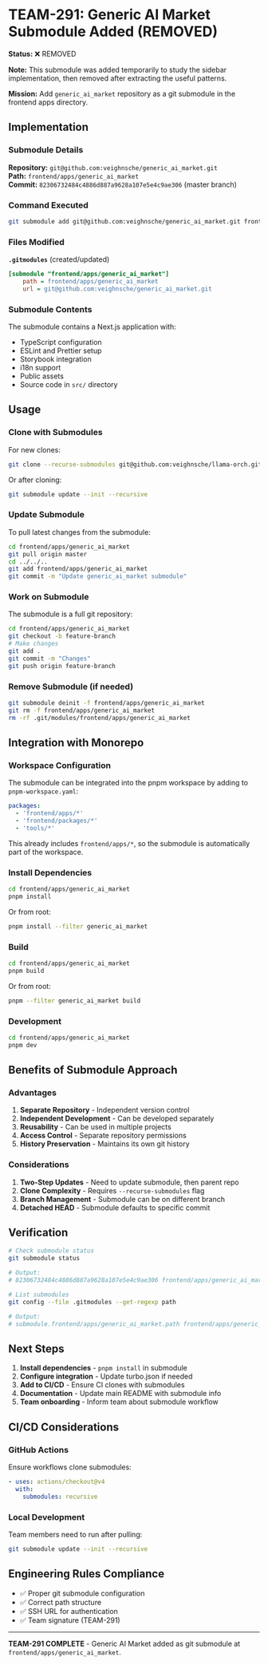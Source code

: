 # TEAM-291: Generic AI Market Submodule Added (REMOVED)

**Status:** ❌ REMOVED

**Note:** This submodule was added temporarily to study the sidebar implementation, then removed after extracting the useful patterns.

**Mission:** Add `generic_ai_market` repository as a git submodule in the frontend apps directory.

## Implementation

### Submodule Details

**Repository:** `git@github.com:veighnsche/generic_ai_market.git`  
**Path:** `frontend/apps/generic_ai_market`  
**Commit:** `82306732484c4886d887a9628a107e5e4c9ae306` (master branch)

### Command Executed

```bash
git submodule add git@github.com:veighnsche/generic_ai_market.git frontend/apps/generic_ai_market
```

### Files Modified

**`.gitmodules`** (created/updated)
```ini
[submodule "frontend/apps/generic_ai_market"]
	path = frontend/apps/generic_ai_market
	url = git@github.com:veighnsche/generic_ai_market.git
```

### Submodule Contents

The submodule contains a Next.js application with:
- TypeScript configuration
- ESLint and Prettier setup
- Storybook integration
- i18n support
- Public assets
- Source code in `src/` directory

## Usage

### Clone with Submodules

For new clones:
```bash
git clone --recurse-submodules git@github.com:veighnsche/llama-orch.git
```

Or after cloning:
```bash
git submodule update --init --recursive
```

### Update Submodule

To pull latest changes from the submodule:
```bash
cd frontend/apps/generic_ai_market
git pull origin master
cd ../../..
git add frontend/apps/generic_ai_market
git commit -m "Update generic_ai_market submodule"
```

### Work on Submodule

The submodule is a full git repository:
```bash
cd frontend/apps/generic_ai_market
git checkout -b feature-branch
# Make changes
git add .
git commit -m "Changes"
git push origin feature-branch
```

### Remove Submodule (if needed)

```bash
git submodule deinit -f frontend/apps/generic_ai_market
git rm -f frontend/apps/generic_ai_market
rm -rf .git/modules/frontend/apps/generic_ai_market
```

## Integration with Monorepo

### Workspace Configuration

The submodule can be integrated into the pnpm workspace by adding to `pnpm-workspace.yaml`:

```yaml
packages:
  - 'frontend/apps/*'
  - 'frontend/packages/*'
  - 'tools/*'
```

This already includes `frontend/apps/*`, so the submodule is automatically part of the workspace.

### Install Dependencies

```bash
cd frontend/apps/generic_ai_market
pnpm install
```

Or from root:
```bash
pnpm install --filter generic_ai_market
```

### Build

```bash
cd frontend/apps/generic_ai_market
pnpm build
```

Or from root:
```bash
pnpm --filter generic_ai_market build
```

### Development

```bash
cd frontend/apps/generic_ai_market
pnpm dev
```

## Benefits of Submodule Approach

### Advantages
1. **Separate Repository** - Independent version control
2. **Independent Development** - Can be developed separately
3. **Reusability** - Can be used in multiple projects
4. **Access Control** - Separate repository permissions
5. **History Preservation** - Maintains its own git history

### Considerations
1. **Two-Step Updates** - Need to update submodule, then parent repo
2. **Clone Complexity** - Requires `--recurse-submodules` flag
3. **Branch Management** - Submodule can be on different branch
4. **Detached HEAD** - Submodule defaults to specific commit

## Verification

```bash
# Check submodule status
git submodule status

# Output:
# 82306732484c4886d887a9628a107e5e4c9ae306 frontend/apps/generic_ai_market (heads/master)

# List submodules
git config --file .gitmodules --get-regexp path

# Output:
# submodule.frontend/apps/generic_ai_market.path frontend/apps/generic_ai_market
```

## Next Steps

1. **Install dependencies** - `pnpm install` in submodule
2. **Configure integration** - Update turbo.json if needed
3. **Add to CI/CD** - Ensure CI clones with submodules
4. **Documentation** - Update main README with submodule info
5. **Team onboarding** - Inform team about submodule workflow

## CI/CD Considerations

### GitHub Actions

Ensure workflows clone submodules:
```yaml
- uses: actions/checkout@v4
  with:
    submodules: recursive
```

### Local Development

Team members need to run after pulling:
```bash
git submodule update --init --recursive
```

## Engineering Rules Compliance

- ✅ Proper git submodule configuration
- ✅ Correct path structure
- ✅ SSH URL for authentication
- ✅ Team signature (TEAM-291)

---

**TEAM-291 COMPLETE** - Generic AI Market added as git submodule at `frontend/apps/generic_ai_market`.
